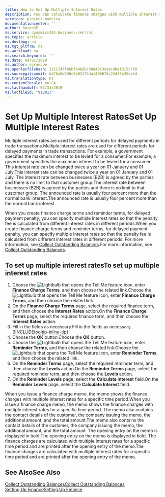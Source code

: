 ```yaml
---
title: How to Set Up Multiple Interest Rates
description: You can calculate finance charges with multiple interest rates for a specific period. The interest calculation is similar for all financial charges, with variation only in the rate of interest for a specific period.
services: project-madeira
documentationcenter: ''
author: SorenGP
ms.service: dynamics365-business-central
ms.topic: article
ms.devlang: na
ms.tgt_pltfrm: na
ms.workload: na
ms.search.keywords: ''
ms.date: 04/01/2019
ms.author: sgroespe
ms.openlocfilehash: 3311747fb6bf6482b708948c3a99c9baf91557f8
ms.sourcegitcommit: bd78a5d990c9e83174da1409076c22df8b35eafd
ms.translationtype: HT
ms.contentlocale: en-CA
ms.lasthandoff: 03/31/2019
ms.locfileid: "912013"
---
```

# <a name="set-up-multiple-interest-rates"></a><span data-ttu-id="752c9-104">Set Up Multiple Interest Rates</span><span class="sxs-lookup"><span data-stu-id="752c9-104">Set Up Multiple Interest Rates</span></span>
<span data-ttu-id="752c9-105">Multiple interest rates are used for different periods for delayed payments in trade transactions.</span><span class="sxs-lookup"><span data-stu-id="752c9-105">Multiple interest rates are used for different periods for delayed payments in trade transactions.</span></span> <span data-ttu-id="752c9-106">For example, a government specifies the maximum interest to be levied for a consumer.</span><span class="sxs-lookup"><span data-stu-id="752c9-106">For example, a government specifies the maximum interest to be levied for a consumer.</span></span> <span data-ttu-id="752c9-107">This interest rate can be changed twice a year on 01 January and 01 July.</span><span class="sxs-lookup"><span data-stu-id="752c9-107">This interest rate can be changed twice a year on 01 January and 01 July.</span></span> <span data-ttu-id="752c9-108">The interest rate between businesses (B2B) is agreed by the parties and there is no limit to that customer group.</span><span class="sxs-lookup"><span data-stu-id="752c9-108">The interest rate between businesses (B2B) is agreed by the parties and there is no limit to that customer group.</span></span> <span data-ttu-id="752c9-109">The announced rate is usually four percent more than the normal bank interest.</span><span class="sxs-lookup"><span data-stu-id="752c9-109">The announced rate is usually four percent more than the normal bank interest.</span></span>

<span data-ttu-id="752c9-110">When you create finance charge terms and reminder terms, for delayed payment penalty, you can specify multiple interest rates so that the penalty fee is calculated from different interest rates in different periods.</span><span class="sxs-lookup"><span data-stu-id="752c9-110">When you create finance charge terms and reminder terms, for delayed payment penalty, you can specify multiple interest rates so that the penalty fee is calculated from different interest rates in different periods.</span></span> <span data-ttu-id="752c9-111">For more information, see [Collect Outstanding Balances](receivables-collect-outstanding-balances.md).</span><span class="sxs-lookup"><span data-stu-id="752c9-111">For more information, see [Collect Outstanding Balances](receivables-collect-outstanding-balances.md).</span></span>

## <a name="to-set-up-multiple-interest-rates"></a><span data-ttu-id="752c9-112">To set up multiple interest rates</span><span class="sxs-lookup"><span data-stu-id="752c9-112">To set up multiple interest rates</span></span>  
1.  <span data-ttu-id="752c9-113">Choose the ![Lightbulb that opens the Tell Me feature](media/ui-search/search_small.png "Tell me what you want to do") icon, enter **Finance Charge Terms**, and then choose the related link.</span><span class="sxs-lookup"><span data-stu-id="752c9-113">Choose the ![Lightbulb that opens the Tell Me feature](media/ui-search/search_small.png "Tell me what you want to do") icon, enter **Finance Charge Terms**, and then choose the related link.</span></span>  
2.  <span data-ttu-id="752c9-114">On the **Finance Charge Terms** page, select the required finance term, and then choose the **Interest Rates** action.</span><span class="sxs-lookup"><span data-stu-id="752c9-114">On the **Finance Charge Terms** page, select the required finance term, and then choose the **Interest Rates** action.</span></span>  
3.  <span data-ttu-id="752c9-115">Fill in the fields as necessary.</span><span class="sxs-lookup"><span data-stu-id="752c9-115">Fill in the fields as necessary.</span></span> [!INCLUDE[tooltip-inline-tip](includes/tooltip-inline-tip_md.md)]
4.  <span data-ttu-id="752c9-116">Choose the **OK** button.</span><span class="sxs-lookup"><span data-stu-id="752c9-116">Choose the **OK** button.</span></span>  
5.  <span data-ttu-id="752c9-117">Choose the ![Lightbulb that opens the Tell Me feature](media/ui-search/search_small.png "Tell me what you want to do") icon, enter **Reminder Terms**, and then choose the related link.</span><span class="sxs-lookup"><span data-stu-id="752c9-117">Choose the ![Lightbulb that opens the Tell Me feature](media/ui-search/search_small.png "Tell me what you want to do") icon, enter **Reminder Terms**, and then choose the related link.</span></span>  
6.  <span data-ttu-id="752c9-118">On the **Reminder Terms** page, select the required reminder term, and then choose the **Levels** action.</span><span class="sxs-lookup"><span data-stu-id="752c9-118">On the **Reminder Terms** page, select the required reminder term, and then choose the **Levels** action.</span></span>  
7.  <span data-ttu-id="752c9-119">On the **Reminder Levels** page, select the **Calculate Interest** field.</span><span class="sxs-lookup"><span data-stu-id="752c9-119">On the **Reminder Levels** page, select the **Calculate Interest** field.</span></span>  

<span data-ttu-id="752c9-120">When you issue a finance charge memo, the memo shows the finance charges with multiple interest rates for a specific time period.</span><span class="sxs-lookup"><span data-stu-id="752c9-120">When you issue a finance charge memo, the memo shows the finance charges with multiple interest rates for a specific time period.</span></span> <span data-ttu-id="752c9-121">The memo also contains the contact details of the customer, the company issuing the memo, the additional amount, and the total amount.</span><span class="sxs-lookup"><span data-stu-id="752c9-121">The memo also contains the contact details of the customer, the company issuing the memo, the additional amount, and the total amount.</span></span> <span data-ttu-id="752c9-122">The opening entry on the memo is displayed in bold.</span><span class="sxs-lookup"><span data-stu-id="752c9-122">The opening entry on the memo is displayed in bold.</span></span> <span data-ttu-id="752c9-123">The finance charges are calculated with multiple interest rates for a specific time period and are printed after the opening entry of the memo.</span><span class="sxs-lookup"><span data-stu-id="752c9-123">The finance charges are calculated with multiple interest rates for a specific time period and are printed after the opening entry of the memo.</span></span>  

## <a name="see-also"></a><span data-ttu-id="752c9-124">See Also</span><span class="sxs-lookup"><span data-stu-id="752c9-124">See Also</span></span>  
[<span data-ttu-id="752c9-125">Collect Outstanding Balances</span><span class="sxs-lookup"><span data-stu-id="752c9-125">Collect Outstanding Balances</span></span>](receivables-collect-outstanding-balances.md)  
[<span data-ttu-id="752c9-126">Setting Up Finance</span><span class="sxs-lookup"><span data-stu-id="752c9-126">Setting Up Finance</span></span>](finance-setup-finance.md)
